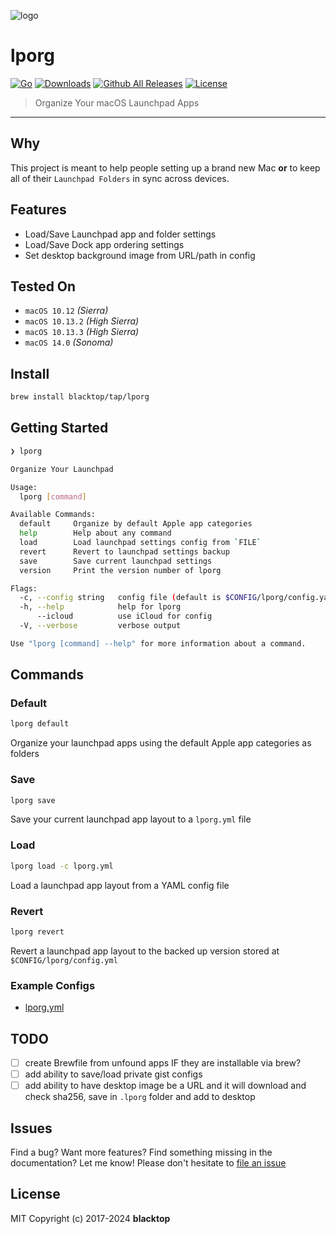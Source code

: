 ![logo](https://github.com/blacktop/lporg/raw/master/.github/imgs/porg.jpeg)

# lporg

[![Go](https://github.com/blacktop/lporg/workflows/Go/badge.svg?branch=master)](https://github.com/blacktop/lporg/actions)  [![Downloads](https://img.shields.io/github/downloads/blacktop/lporg/total.svg)](https://github.com/blacktop/lporg/releases)  [![Github All Releases](https://img.shields.io/github/release/blacktop/lporg.svg)](https://github.com/blacktop/lporg/releases) [![License](http://img.shields.io/:license-mit-blue.svg)](http://doge.mit-license.org)

> Organize Your macOS Launchpad Apps

---

## Why

This project is meant to help people setting up a brand new Mac **or** to keep all of their `Launchpad Folders` in sync across devices.

## Features

- Load/Save Launchpad app and folder settings
- Load/Save Dock app ordering settings
- Set desktop background image from URL/path in config

## Tested On

- `macOS 10.12` _(Sierra)_
- `macOS 10.13.2` _(High Sierra)_
- `macOS 10.13.3` _(High Sierra)_
- `macOS 14.0` _(Sonoma)_

## Install

```sh
brew install blacktop/tap/lporg
```

## Getting Started

```sh
❯ lporg

Organize Your Launchpad

Usage:
  lporg [command]

Available Commands:
  default     Organize by default Apple app categories
  help        Help about any command
  load        Load launchpad settings config from `FILE`
  revert      Revert to launchpad settings backup
  save        Save current launchpad settings
  version     Print the version number of lporg

Flags:
  -c, --config string   config file (default is $CONFIG/lporg/config.yaml)
  -h, --help            help for lporg
      --icloud          use iCloud for config
  -V, --verbose         verbose output

Use "lporg [command] --help" for more information about a command.
```

## Commands

### Default

```sh
lporg default
```

Organize your launchpad apps using the default Apple app categories as folders

### Save

```sh
lporg save
```

Save your current launchpad app layout to a `lporg.yml` file

### Load

```sh
lporg load -c lporg.yml
```

Load a launchpad app layout from a YAML config file

### Revert

```sh
lporg revert
```

Revert a launchpad app layout to the backed up version stored at `$CONFIG/lporg/config.yml`

### Example Configs

- [lporg.yml](https://github.com/blacktop/dotfiles/blob/master/init/lporg.yml)

## TODO

- [ ] create Brewfile from unfound apps IF they are installable via brew?
- [ ] add ability to save/load private gist configs
- [ ] add ability to have desktop image be a URL and it will download and check sha256, save in `.lporg` folder and add to desktop

## Issues

Find a bug? Want more features? Find something missing in the documentation? Let me know! Please don't hesitate to [file an issue](https://github.com/blacktop/lporg/issues/new)

## License

MIT Copyright (c) 2017-2024 **blacktop**
